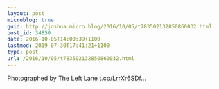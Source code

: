 ```yaml
---
layout: post
microblog: true
guid: http://joshua.micro.blog/2016/10/05/t783502132850860032.html
post_id: 34850
date: 2016-10-05T14:00:39+1100
lastmod: 2019-07-30T17:41:21+1100
type: post
url: /2016/10/05/t783502132850860032.html
---
```

Photographed by The Left Lane [t.co/LrrXr6SDf...](https://t.co/LrrXr6SDf2)
